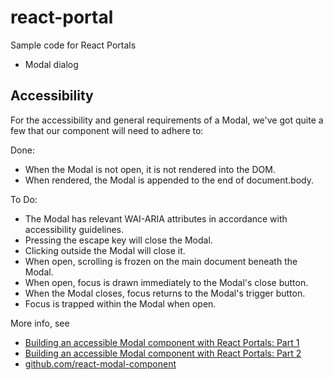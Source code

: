 # react-portal

Sample code for React Portals

- Modal dialog

## Accessibility

For the accessibility and general requirements of a Modal, we've got quite a few that our component will need to adhere to:

Done:

- When the Modal is not open, it is not rendered into the DOM.
- When rendered, the Modal is appended to the end of document.body.

To Do:

- The Modal has relevant WAI-ARIA attributes in accordance with accessibility guidelines.
- Pressing the escape key will close the Modal.
- Clicking outside the Modal will close it.
- When open, scrolling is frozen on the main document beneath the Modal.
- When open, focus is drawn immediately to the Modal's close button.
- When the Modal closes, focus returns to the Modal's trigger button.
- Focus is trapped within the Modal when open.

More info, see

- [Building an accessible Modal component with React Portals: Part 1](https://assortment.io/posts/accessible-modal-component-react-portals-part-1)
- [Building an accessible Modal component with React Portals: Part 2](https://assortment.io/posts/accessible-modal-component-react-portals-part-2)
- [github.com/react-modal-component](https://github.com/assortment/react-modal-component)
